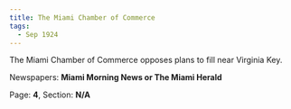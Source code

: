 ```yaml
---  
title: The Miami Chamber of Commerce  
tags:  
  - Sep 1924  
---  
```

  
The Miami Chamber of Commerce opposes plans to fill near Virginia Key.  
  
Newspapers: **Miami Morning News or The Miami Herald**  
  
Page: **4**, Section: **N/A** 
